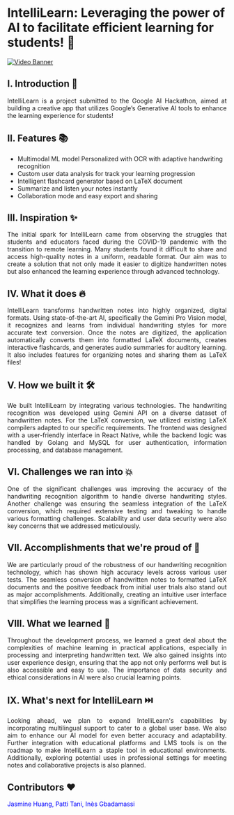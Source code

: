 # IntelliLearn: Leveraging the power of AI to facilitate efficient learning for students! 🚀

[![Video Banner](https://img.youtube.com/vi/0NFzFWdICyg/hqdefault.jpg)](https://youtu.be/0NFzFWdICyg)

## I. Introduction 👀

<div align="justify">
IntelliLearn is a project submitted to the Google AI Hackathon, aimed at building a creative app that utilizes Google’s Generative AI tools to enhance the learning experience for students!
</div>

## II. Features 📚

* Multimodal ML model Personalized with OCR with adaptive handwriting recognition
* Custom user data analysis for track your learning progression
* Intelligent flashcard generator based on LaTeX document
* Summarize and listen your notes instantly
* Collaboration mode and easy export and sharing

## III. Inspiration ✨

<div align="justify">
The initial spark for IntelliLearn came from observing the struggles that students and educators faced during the COVID-19 pandemic with the transition to remote learning. Many students found it difficult to share and access high-quality notes in a uniform, readable format. Our aim was to create a solution that not only made it easier to digitize handwritten notes but also enhanced the learning experience through advanced technology.
</div>

## IV. What it does 🔥

<div align="justify">
IntelliLearn transforms handwritten notes into highly organized, digital formats. Using state-of-the-art AI, specifically the Gemini Pro Vision model, it recognizes and learns from individual handwriting styles for more accurate text conversion. Once the notes are digitized, the application automatically converts them into formatted LaTeX documents, creates interactive flashcards, and generates audio summaries for auditory learning. It also includes features for organizing notes and sharing them as LaTeX files!
</div>

## V. How we built it 🛠️

<div align="justify">
We built IntelliLearn by integrating various technologies. The handwriting recognition was developed using Gemini API on a diverse dataset of handwritten notes. For the LaTeX conversion, we utilized existing LaTeX compilers adapted to our specific requirements. The frontend was designed with a user-friendly interface in React Native, while the backend logic was handled by Golang and MySQL for user authentication, information processing, and database management.
</div>

## VI. Challenges we ran into 💥

<div align="justify">
One of the significant challenges was improving the accuracy of the handwriting recognition algorithm to handle diverse handwriting styles. Another challenge was ensuring the seamless integration of the LaTeX conversion, which required extensive testing and tweaking to handle various formatting challenges. Scalability and user data security were also key concerns that we addressed meticulously.
</div>

## VII. Accomplishments that we're proud of 🎉

<div align="justify">
We are particularly proud of the robustness of our handwriting recognition technology, which has shown high accuracy levels across various user tests. The seamless conversion of handwritten notes to formatted LaTeX documents and the positive feedback from initial user trials also stand out as major accomplishments. Additionally, creating an intuitive user interface that simplifies the learning process was a significant achievement.
</div>

## VIII. What we learned 🧠

<div align="justify">
Throughout the development process, we learned a great deal about the complexities of machine learning in practical applications, especially in processing and interpreting handwritten text. We also gained insights into user experience design, ensuring that the app not only performs well but is also accessible and easy to use. The importance of data security and ethical considerations in AI were also crucial learning points.
</div>

## IX. What's next for IntelliLearn ⏭️

<div align="justify">
Looking ahead, we plan to expand IntelliLearn's capabilities by incorporating multilingual support to cater to a global user base. We also aim to enhance our AI model for even better accuracy and adaptability. Further integration with educational platforms and LMS tools is on the roadmap to make IntelliLearn a staple tool in educational environments. Additionally, exploring potential uses in professional settings for meeting notes and collaborative projects is also planned.
</div>

## Contributors ❤️

<span style="color:blue">Jasmine Huang, Patti Tani, Inès Gbadamassi</span>
